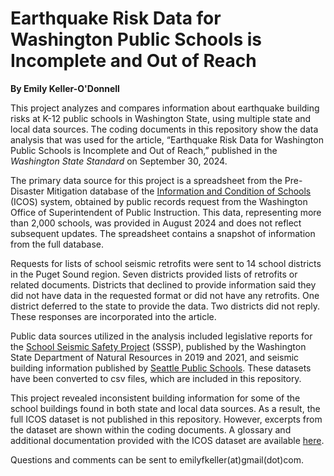<h1 class="title">Earthquake Risk Data for Washington Public Schools is Incomplete and Out of Reach</h1>

<b>By Emily Keller-O'Donnell</b>

This project analyzes and compares information about earthquake building risks at K-12 public schools in Washington State, using multiple state and local data sources. The coding documents in this repository show the data analysis that was used for the article, “Earthquake Risk Data for Washington Public Schools is Incomplete and Out of Reach,” published in the <i>Washington State Standard</i> on September 30, 2024. 

The primary data source for this project is a spreadsheet from the Pre-Disaster Mitigation database of the <a href="https://ospi.k12.wa.us/policy-funding/school-buildings-facilities/information-and-condition-schools-icos">Information and Condition of Schools</a> (ICOS) system, obtained by public records request from the Washington Office of Superintendent of Public Instruction. This data, representing more than 2,000 schools, was provided in August 2024 and does not reflect subsequent updates. The spreadsheet contains a snapshot of information from the full database. 

Requests for lists of school seismic retrofits were sent to 14 school districts in the Puget Sound region. Seven districts provided lists of retrofits or related documents. Districts that declined to provide information said they did not have data in the requested format or did not have any retrofits. One district deferred to the state to provide the data. Two districts did not reply. These responses are incorporated into the article.

Public data sources utilized in the analysis included legislative reports for the <a href="https://www.dnr.wa.gov/school-seismic-safety">School Seismic Safety Project</a> (SSSP), published by the Washington State Department of Natural Resources in 2019 and 2021, and seismic building information published by <a href="https://www.seattleschools.org/departments/capital-projects-and-planning/facilities-master-plan/seismic-information/">Seattle Public Schools</a>. These datasets have been converted to csv files, which are included in this repository.

This project revealed inconsistent building information for some of the school buildings found in both state and local data sources. As a result, the full ICOS dataset is not published in this repository. However, excerpts from the dataset are shown within the coding documents. A glossary and additional documentation provided with the ICOS dataset are available <a href="https://github.com/efkodon/seismic_school_evaluations/blob/main/icos%20_documentation/icos_documentation_all.ipynb">here</a>.

Questions and comments can be sent to emilyfkeller(at)gmail(dot)com.